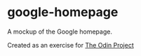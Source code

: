 # google-homepage
A mockup of the Google homepage.  
  
Created as an exercise for [The Odin Project](http://www.theodinproject.com/web-development-101/html-css?ref=lnav)